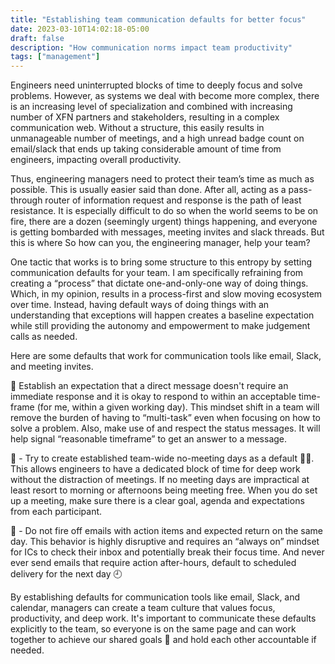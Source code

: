 ```yaml
---
title: "Establishing team communication defaults for better focus"
date: 2023-03-10T14:02:18-05:00
draft: false
description: "How communication norms impact team productivity"
tags: ["management"]
---
```


Engineers need uninterrupted blocks of time to deeply focus and solve problems. However, as systems we deal with become more complex, there is an increasing level of specialization and combined with increasing number of XFN partners and stakeholders, resulting in a complex communication web. Without a structure, this easily results in unmanageable number of meetings, and a high unread badge count on email/slack that ends up taking considerable amount of time from engineers, impacting overall productivity. 

Thus, engineering managers need to protect their team’s time as much as possible. This is usually easier said than done. After all, acting as a pass-through router of information request and response is the path of least resistance. It is especially difficult to do so when the world seems to be on fire, there are a dozen (seemingly urgent) things  happening, and everyone is getting bombarded with messages, meeting invites and slack threads. But this is where So how can you, the engineering manager, help your team?

One tactic that works is to bring some structure to this entropy by setting communication defaults for your team. I am specifically refraining from creating a “process” that dictate one-and-only-one way of doing things. Which, in my opinion, results in a process-first and slow moving ecosystem over time. Instead, having default ways of doing things with an understanding that exceptions will happen creates a baseline expectation while still providing the autonomy and empowerment to make judgement calls as needed. 

Here are some defaults that work for communication tools like email, Slack, and meeting invites. 

💬 Establish an expectation that a direct message doesn't require an immediate response and it is okay to respond to within an acceptable time-frame (for me, within a given working day).  This mindset shift in a team will remove the burden of having to “multi-task” even when focusing on how to solve a problem. Also, make use of and respect the status messages.  It will help signal “reasonable timeframe” to get an answer to a message. 

📆 - Try to create established team-wide no-meeting days as a default 🚫👥. This allows engineers to have a dedicated block of time for deep work without the distraction of meetings. If no meeting days are impractical at least resort to morning or afternoons being meeting free. When you do set up a meeting, make sure there is a clear goal, agenda and expectations from each participant.

📧 - Do not fire off emails with action items and expected return on the same day. This behavior is highly disruptive and requires an “always on” mindset for ICs to check their inbox and potentially break their focus time. And never ever send emails that require action after-hours, default to scheduled delivery for the next day 🕘

By establishing defaults for communication tools like email, Slack, and calendar, managers can create a team culture that values focus, productivity, and deep work. It's important to communicate these defaults explicitly to the team, so everyone is on the same page and can work together to achieve our shared goals 🤝 and hold each other accountable if needed. 